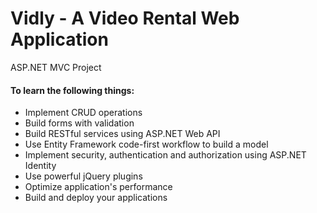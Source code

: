 # Vidly - A Video Rental Web Application
ASP.NET MVC Project

#### To learn the following things:
- Implement CRUD operations
- Build forms with validation 
- Build RESTful services using ASP.NET Web API
- Use Entity Framework code-first workflow to build a model 
- Implement security, authentication and authorization using ASP.NET Identity
- Use powerful jQuery plugins
- Optimize application's performance  
- Build and deploy your applications 
